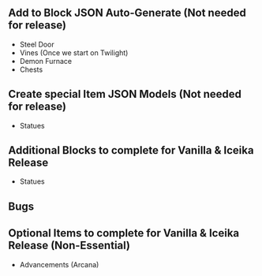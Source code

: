 ## Add to Block JSON Auto-Generate (Not needed for release)
* Steel Door
* Vines (Once we start on Twilight)
* Demon Furnace
* Chests

## Create special Item JSON Models (Not needed for release)
* Statues

## Additional Blocks to complete for Vanilla & Iceika Release
* Statues

## Bugs

## Optional Items to complete for Vanilla & Iceika Release (Non-Essential)
* Advancements (Arcana)
